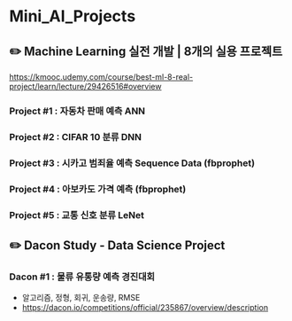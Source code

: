# Mini_AI_Projects

##  :pencil2:   Machine Learning 실전 개발 | 8개의 실용 프로젝트
https://kmooc.udemy.com/course/best-ml-8-real-project/learn/lecture/29426516#overview

### Project #1 : 자동차 판매 예측 ANN

### Project #2 : CIFAR 10 분류 DNN

### Project #3 : 시카고 범죄율 예측 Sequence Data (fbprophet)

### Project #4 : 아보카도 가격 예측 (fbprophet) 

### Project #5 : 교통 신호 분류 LeNet

##  :pencil2:   Dacon Study - Data Science Project

### Dacon #1 : 물류 유통량 예측 경진대회
- 알고리즘, 정형, 회귀, 운송량, RMSE
- https://dacon.io/competitions/official/235867/overview/description
